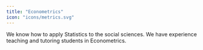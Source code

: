 ```yaml
---
title: "Econometrics"
icon: "icons/metrics.svg"
---
```

We know how to apply Statistics to the social sciences. We have experience teaching and tutoring students in Econometrics.
<!-- more -->
